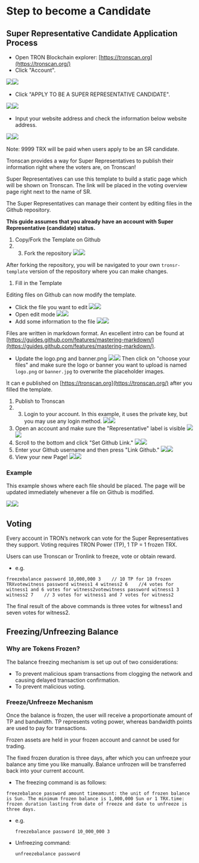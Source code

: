 # Step to become a Candidate

## Super Representative Candidate Application Process <a id="super-representative-candidate-application-process"></a>

* Open TRON Blockchain explorer: [https://tronscan.org](https://tronscan.org/)​
* Click "Account".

​![](https://raw.githubusercontent.com/ybhgenius/Documentation/master/images/Blockchain-Explorer/%E7%AB%9E%E9%80%89%E8%B6%85%E7%BA%A7%E4%BB%A3%E8%A1%A8/%E7%82%B9%E5%87%BB%E8%B4%A6%E6%88%B7.jpg)​![](https://raw.githubusercontent.com/ybhgenius/Documentation/master/images/Blockchain-Explorer/%E7%AB%9E%E9%80%89%E8%B6%85%E7%BA%A7%E4%BB%A3%E8%A1%A8/%E7%82%B9%E5%87%BB%E8%B4%A6%E6%88%B7.jpg)​

* Click "APPLY TO BE A SUPER REPRESENTATIVE CANDIDATE".

​![](https://raw.githubusercontent.com/ybhgenius/Documentation/master/images/Blockchain-Explorer/%E7%AB%9E%E9%80%89%E8%B6%85%E7%BA%A7%E4%BB%A3%E8%A1%A8/%E7%94%B3%E8%AF%B7%E6%88%90%E4%B8%BA%E8%B6%85%E7%BA%A7%E4%BB%A3%E8%A1%A8%E5%80%99%E9%80%89.jpg)​![](https://raw.githubusercontent.com/ybhgenius/Documentation/master/images/Blockchain-Explorer/%E7%AB%9E%E9%80%89%E8%B6%85%E7%BA%A7%E4%BB%A3%E8%A1%A8/%E7%94%B3%E8%AF%B7%E6%88%90%E4%B8%BA%E8%B6%85%E7%BA%A7%E4%BB%A3%E8%A1%A8%E5%80%99%E9%80%89.jpg)​

* Input your website address and check the information below website address.

​![](https://raw.githubusercontent.com/ybhgenius/Documentation/master/images/Blockchain-Explorer/%E7%AB%9E%E9%80%89%E8%B6%85%E7%BA%A7%E4%BB%A3%E8%A1%A8/%E5%A1%AB%E5%86%99%E7%BD%91%E7%AB%99%E5%9C%B0%E5%9D%80%E5%B9%B6%E5%8B%BE%E9%80%89.jpg)​![](https://raw.githubusercontent.com/ybhgenius/Documentation/master/images/Blockchain-Explorer/%E7%AB%9E%E9%80%89%E8%B6%85%E7%BA%A7%E4%BB%A3%E8%A1%A8/%E5%A1%AB%E5%86%99%E7%BD%91%E7%AB%99%E5%9C%B0%E5%9D%80%E5%B9%B6%E5%8B%BE%E9%80%89.jpg)​

Note: 9999 TRX will be paid when users apply to be an SR candidate.

Tronscan provides a way for Super Representatives to publish their information right where the voters are, on Tronscan!

Super Representatives can use this template to build a static page which will be shown on Tronscan. The link will be placed in the voting overview page right next to the name of SR.

The Super Representatives can manage their content by editing files in the Github repository.

**This guide assumes that you already have an account with Super Representative \(candidate\) status.**

1. Copy/Fork the Template on Github
2. 3. Fork the repository ![](https://raw.githubusercontent.com/tronscan/docs/master/images/fork-repo.png)​![](https://raw.githubusercontent.com/tronscan/docs/master/images/fork-repo.png)​

After forking the repository, you will be navigated to your own `tronsr-template` version of the repository where you can make changes.

1. Fill in the Template

Editing files on Github can now modify the template.

* Click the file you want to edit ![](https://raw.githubusercontent.com/tronscan/docs/master/images/github-open-file.png)​![](https://raw.githubusercontent.com/tronscan/docs/master/images/github-open-file.png)​
* Open edit mode ![](https://raw.githubusercontent.com/tronscan/docs/master/images/github-edit-file.png)​![](https://raw.githubusercontent.com/tronscan/docs/master/images/github-edit-file.png)​
* Add some information to the file ![](https://raw.githubusercontent.com/tronscan/docs/master/images/edit-team-intro.png)​![](https://raw.githubusercontent.com/tronscan/docs/master/images/edit-team-intro.png)​

Files are written in markdown format. An excellent intro can be found at [https://guides.github.com/features/mastering-markdown/](https://guides.github.com/features/mastering-markdown/).

* Update the logo.png and banner.png ![](https://raw.githubusercontent.com/tronscan/docs/master/images/github-upload-files.png)​![](https://raw.githubusercontent.com/tronscan/docs/master/images/github-upload-files.png) Then click on "choose your files" and make sure the logo or banner you want to upload is named `logo.png` or `banner.jpg` to overwrite the placeholder images.

It can e published on [https://tronscan.org](https://tronscan.org/) after you filled the template.

1. Publish to Tronscan
2. 3. Login to your account. In this example, it uses the private key, but you may use any login method. ![](https://raw.githubusercontent.com/tronscan/docs/master/images/login-with-private-key.png)​![](https://raw.githubusercontent.com/tronscan/docs/master/images/login-with-private-key.png)​
4. Open an account and make sure the "Representative" label is visible ![](https://raw.githubusercontent.com/tronscan/docs/master/images/open-account.png)​![](https://raw.githubusercontent.com/tronscan/docs/master/images/open-account.png)​
5. Scroll to the bottom and click "Set Github Link." ![](https://raw.githubusercontent.com/tronscan/docs/master/images/set-github-link.png)​![](https://raw.githubusercontent.com/tronscan/docs/master/images/set-github-link.png)​
6. Enter your Github username and then press "Link Github." ![](https://raw.githubusercontent.com/tronscan/docs/master/images/input-username.png)​![](https://raw.githubusercontent.com/tronscan/docs/master/images/input-username.png)​
7. View your new Page! ![](https://raw.githubusercontent.com/tronscan/docs/master/images/view-page.png)​![](https://raw.githubusercontent.com/tronscan/docs/master/images/view-page.png)​

### Example <a id="example"></a>

This example shows where each file should be placed. The page will be updated immediately whenever a file on Github is modified.

​![](https://raw.githubusercontent.com/tronscan/docs/master/images/example-page.png)​![](https://raw.githubusercontent.com/tronscan/docs/master/images/example-page.png)​

## Voting <a id="voting"></a>

Every account in TRON’s network can vote for the Super Representatives they support. Voting requires TRON Power \(TP\), 1 TP = 1 frozen TRX.

Users can use Tronscan or Tronlink to freeze, vote or obtain reward.

* e.g.

```text
freezebalance password 10,000,000 3    // 10 TP for 10 frozen TRXvotewitness password witness1 4 witness2 6    //4 votes for witness1 and 6 votes for witness2votewitness password witness1 3 witness2 7    // 3 votes for witness1 and 7 votes for witness2
```

The final result of the above commands is three votes for witness1 and seven votes for witness2.

## Freezing/Unfreezing Balance <a id="freezing-unfreezing-balance"></a>

### Why are Tokens Frozen? <a id="why-are-tokens-frozen"></a>

The balance freezing mechanism is set up out of two considerations:

* To prevent malicious spam transactions from clogging the network and causing delayed transaction confirmation.
* To prevent malicious voting.

### Freeze/Unfreeze Mechanism <a id="freeze-unfreeze-mechanism"></a>

Once the balance is frozen, the user will receive a proportionate amount of TP and bandwidth. TP represents voting power, whereas bandwidth points are used to pay for transactions.

Frozen assets are held in your frozen account and cannot be used for trading.

The fixed frozen duration is three days, after which you can unfreeze your balance any time you like manually. Balance unfrozen will be transferred back into your current account.

* The freezing command is as follows:

```text
freezebalance password amount timeamount: the unit of frozen balance is Sun. The minimum frozen balance is 1,000,000 Sun or 1 TRX.time: frozen duration lasting from date of freeze and date to unfreeze is three days.
```

* e.g.

  `freezebalance password 10_000_000 3`

* Unfreezing command:

  `unfreezebalance password`

